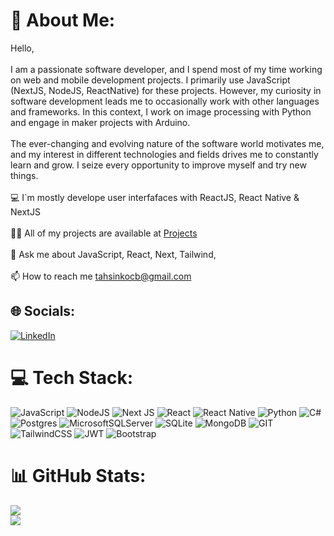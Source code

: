 # 💫 About Me:
Hello,<br><br>I am a passionate software developer, and I spend most of my time working on web and mobile development projects. I primarily use JavaScript (NextJS, NodeJS, ReactNative) for these projects. However, my curiosity in software development leads me to occasionally work with other languages and frameworks. In this context, I work on image processing with Python and engage in maker projects with Arduino.<br><br>The ever-changing and evolving nature of the software world motivates me, and my interest in different technologies and fields drives me to constantly learn and grow. I seize every opportunity to improve myself and try new things.<br><br>💻 I`m mostly develope user interfafaces with ReactJS, React Native & NextJS<br><br>👨‍💻 All of my projects are available at [Projects](https://github.com/tahsinkoc?tab=repositories)<br><br>💬 Ask me about JavaScript, React, Next, Tailwind,<br><br>📫 How to reach me tahsinkocb@gmail.com


## 🌐 Socials:
[![LinkedIn](https://img.shields.io/badge/LinkedIn-%230077B5.svg?logo=linkedin&logoColor=white)](https://linkedin.com/in/tahsinkoc) 

# 💻 Tech Stack:
![JavaScript](https://img.shields.io/badge/javascript-%23323330.svg?style=for-the-badge&logo=javascript&logoColor=%23F7DF1E) ![NodeJS](https://img.shields.io/badge/node.js-6DA55F?style=for-the-badge&logo=node.js&logoColor=white) ![Next JS](https://img.shields.io/badge/Next-black?style=for-the-badge&logo=next.js&logoColor=white) ![React](https://img.shields.io/badge/react-%2320232a.svg?style=for-the-badge&logo=react&logoColor=%2361DAFB) ![React Native](https://img.shields.io/badge/react_native-%2320232a.svg?style=for-the-badge&logo=react&logoColor=%2361DAFB) ![Python](https://img.shields.io/badge/python-3670A0?style=for-the-badge&logo=python&logoColor=ffdd54) ![C#](https://img.shields.io/badge/c%23-%23239120.svg?style=for-the-badge&logo=c-sharp&logoColor=white) ![Postgres](https://img.shields.io/badge/postgres-%23316192.svg?style=for-the-badge&logo=postgresql&logoColor=white) ![MicrosoftSQLServer](https://img.shields.io/badge/Microsoft%20SQL%20Server-CC2927?style=for-the-badge&logo=microsoft%20sql%20server&logoColor=white) ![SQLite](https://img.shields.io/badge/sqlite-%2307405e.svg?style=for-the-badge&logo=sqlite&logoColor=white) ![MongoDB](https://img.shields.io/badge/MongoDB-%234ea94b.svg?style=for-the-badge&logo=mongodb&logoColor=white) ![GIT](https://img.shields.io/badge/Git-fc6d26?style=for-the-badge&logo=git&logoColor=white) ![TailwindCSS](https://img.shields.io/badge/tailwindcss-%2338B2AC.svg?style=for-the-badge&logo=tailwind-css&logoColor=white) ![JWT](https://img.shields.io/badge/JWT-black?style=for-the-badge&logo=JSON%20web%20tokens) ![Bootstrap](https://img.shields.io/badge/bootstrap-%238511FA.svg?style=for-the-badge&logo=bootstrap&logoColor=white)
# 📊 GitHub Stats:
![](https://github-readme-streak-stats.herokuapp.com/?user=tahsinkoc&theme=dark&hide_border=true)<br/>
![](https://github-readme-stats.vercel.app/api/top-langs/?username=tahsinkoc&theme=dark&hide_border=true&include_all_commits=true&count_private=true&layout=compact)

<!-- Proudly created with GPRM ( https://gprm.itsvg.in ) -->
<!-- [![View](https://visitcount.itsvg.in/api?id=tahsinkoc&label=&color=1&icon=6&pretty=false)](https://visitcount.itsvg.in) -->
